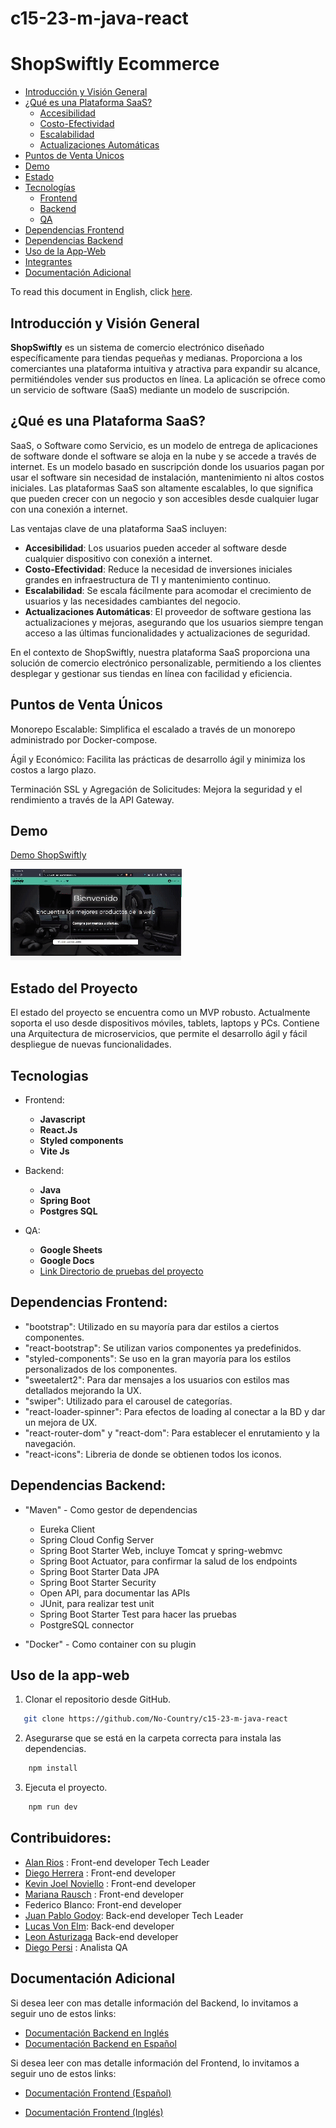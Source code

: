 # c15-23-m-java-react

# ShopSwiftly Ecommerce

- [Introducción y Visión General](#introducción-y-visión-general)
- [¿Qué es una Plataforma SaaS?](#qué-es-una-plataforma-saas)
  - [Accesibilidad](#accesibilidad)
  - [Costo-Efectividad](#costo-efectividad)
  - [Escalabilidad](#escalabilidad)
  - [Actualizaciones Automáticas](#actualizaciones-automáticas)
- [Puntos de Venta Únicos](#puntos-de-venta-únicos)
- [Demo](#demo)
- [Estado](#estado)
- [Tecnologías](#tecnologias)
  - [Frontend](#frontend)
  - [Backend](#backend)
  - [QA](#qa)
- [Dependencias Frontend](#dependencias-frontend)
- [Dependencias Backend](#dependencias-backend)
- [Uso de la App-Web](#uso-de-la-app-web)
- [Integrantes](#contribuidores)
- [Documentación Adicional](#documentación-adicional)

To read this document in English, click [here](README.EN.md).

## Introducción y Visión General

**ShopSwiftly** es un sistema de comercio electrónico diseñado específicamente para tiendas pequeñas y medianas. Proporciona a los comerciantes una plataforma intuitiva y atractiva para expandir su alcance, permitiéndoles vender sus productos en línea. La aplicación se ofrece como un servicio de software (SaaS) mediante un modelo de suscripción.

## ¿Qué es una Plataforma SaaS?

SaaS, o Software como Servicio, es un modelo de entrega de aplicaciones de software donde el software se aloja en la nube y se accede a través de internet. Es un modelo basado en suscripción donde los usuarios pagan por usar el software sin necesidad de instalación, mantenimiento ni altos costos iniciales. Las plataformas SaaS son altamente escalables, lo que significa que pueden crecer con un negocio y son accesibles desde cualquier lugar con una conexión a internet.

Las ventajas clave de una plataforma SaaS incluyen:

- **Accesibilidad**: Los usuarios pueden acceder al software desde cualquier dispositivo con conexión a internet.
- **Costo-Efectividad**: Reduce la necesidad de inversiones iniciales grandes en infraestructura de TI y mantenimiento continuo.
- **Escalabilidad**: Se escala fácilmente para acomodar el crecimiento de usuarios y las necesidades cambiantes del negocio.
- **Actualizaciones Automáticas**: El proveedor de software gestiona las actualizaciones y mejoras, asegurando que los usuarios siempre tengan acceso a las últimas funcionalidades y actualizaciones de seguridad.

En el contexto de ShopSwiftly, nuestra plataforma SaaS proporciona una solución de comercio electrónico personalizable, permitiendo a los clientes desplegar y gestionar sus tiendas en línea con facilidad y eficiencia.

## Puntos de Venta Únicos

Monorepo Escalable: Simplifica el escalado a través de un monorepo administrado por Docker-compose.

Ágil y Económico: Facilita las prácticas de desarrollo ágil y minimiza los costos a largo plazo.

Terminación SSL y Agregación de Solicitudes: Mejora la seguridad y el rendimiento a través de la API Gateway.

## Demo

[Demo ShopSwiftly](https://c15-23-m-java-react.vercel.app/home)

![App Screenshot](/shop-swiftly-demo.gif)

## Estado del Proyecto

El estado del proyecto se encuentra como un MVP robusto. Actualmente soporta el uso desde dispositivos móviles, tablets, laptops y PCs.
Contiene una Arquitectura de microservicios, que permite el desarrollo ágil y fácil despliegue de nuevas funcionalidades.

## Tecnologias

- Frontend:

  - **Javascript**
  - **React.Js**
  - **Styled components**
  - **Vite Js**

- Backend:

  - **Java**
  - **Spring Boot**
  - **Postgres SQL**

- QA:
  - **Google Sheets**
  - **Google Docs**
  - [Link Directorio de pruebas del proyecto](https://drive.google.com/drive/folders/1kILhvs33RAEJF1ffFSXsqXbweCiu95Ct?usp=sharing)

## Dependencias Frontend:

- "bootstrap": Utilizado en su mayoría para dar estilos a ciertos componentes.
- "react-bootstrap": Se utilizan varios componentes ya predefinidos.
- "styled-components": Se uso en la gran mayoría para los estilos personalizados de los componentes.
- "sweetalert2": Para dar mensajes a los usuarios con estilos mas detallados mejorando la UX.
- "swiper": Utilizado para el carousel de categorías.
- "react-loader-spinner": Para efectos de loading al conectar a la BD y dar un mejora de UX.
- "react-router-dom" y "react-dom": Para establecer el enrutamiento y la navegación.
- "react-icons": Libreria de donde se obtienen todos los iconos.

## Dependencias Backend:

- "Maven" - Como gestor de dependencias

  - Eureka Client
  - Spring Cloud Config Server
  - Spring Boot Starter Web, incluye Tomcat y spring-webmvc
  - Spring Boot Actuator, para confirmar la salud de los endpoints
  - Spring Boot Starter Data JPA
  - Spring Boot Starter Security
  - Open API, para documentar las APIs
  - JUnit, para realizar test unit
  - Spring Boot Starter Test para hacer las pruebas
  - PostgreSQL connector

- "Docker" - Como container con su plugin

## Uso de la app-web

1. Clonar el repositorio desde GitHub.

```bash
   git clone https://github.com/No-Country/c15-23-m-java-react
```

2. Asegurarse que se está en la carpeta correcta para instala las dependencias.

```bash
    npm install
```

3. Ejecuta el proyecto.

```bash
    npm run dev
```

## Contribuidores:

- [Alan Rios](https://www.linkedin.com/in/alan-rios/) : Front-end developer Tech Leader
- [Diego Herrera](https://www.linkedin.com/in/diego-hp/) : Front-end developer
- [Kevin Joel Noviello](https://www.linkedin.com/in/kevinjoelnoviello/) : Front-end developer
- [Mariana Rausch](https://www.linkedin.com/in/marianarausch/) : Front-end developer
- Federico Blanco: Front-end developer
- [Juan Pablo Godoy](https://www.linkedin.com/in/godoypablojuan/): Back-end developer Tech Leader
- [Lucas Von Elm](https://www.linkedin.com/in/lucasvonelm/): Back-end developer
- [Leon Asturizaga](https://www.linkedin.com/in/leon-asturizaga-94a80377/) Back-end developer
- [Diego Persi](https://www.linkedin.com/in/diegonicolaspersi/) : Analista QA

## Documentación Adicional

Si desea leer con mas detalle información del Backend, lo invitamos a seguir uno de estos links:

- [Documentación Backend en Inglés](back/README.EN.BackEnd.md)
- [Documentación Backend en Español](back/README.ESP.BackEnd.md)

Si desea leer con mas detalle información del Frontend, lo invitamos a seguir uno de estos links:

- [Documentación Frontend (Español)](front/front-ecommerce/README.ESP.front.md)

- [Documentación Frontend (Inglés)](front/front-ecommerce/README.EN.front.md)
